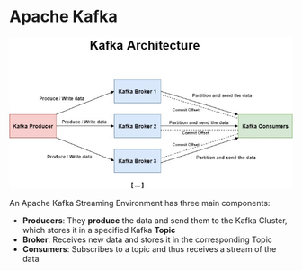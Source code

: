 # Apache Kafka

<img src="./img/kafka.jpg" alt="Scanned" />

<br>

An Apache Kafka Streaming Environment has three main components:

- **Producers**: They **produce** the data and send them to the Kafka Cluster, which stores it in a specified Kafka **Topic**
- **Broker**: Receives new data and stores it in the corresponding Topic
- **Consumers**: Subscribes to a topic and thus receives a stream of the data
